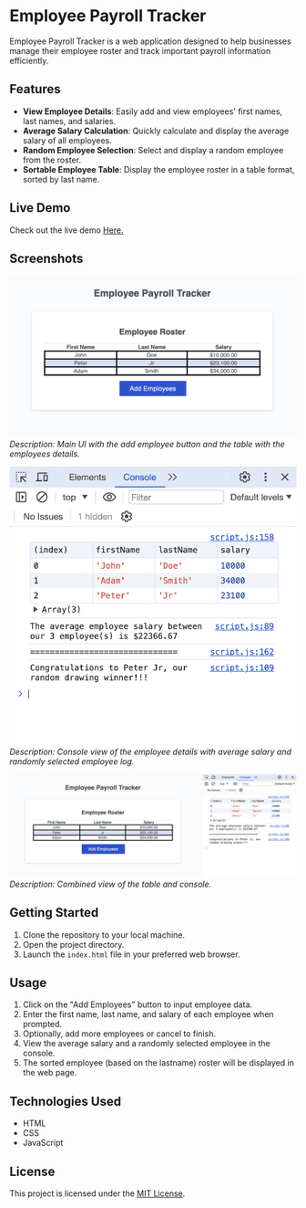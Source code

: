 # Employee Payroll Tracker

Employee Payroll Tracker is a web application designed to help businesses manage their employee roster and track important payroll information efficiently.

## Features

- **View Employee Details**: Easily add and view employees' first names, last names, and salaries.
- **Average Salary Calculation**: Quickly calculate and display the average salary of all employees.
- **Random Employee Selection**: Select and display a random employee from the roster.
- **Sortable Employee Table**: Display the employee roster in a table format, sorted by last name.

## Live Demo

Check out the live demo <a href="https://pradeepkhanal23.github.io/payroll-tracker/" target="_blank">Here.</a>

## Screenshots

![Hero Page](./assets/screenshots/tracker-main.png)
_Description: Main UI with the add employee button and the table with the employees details._

![Works Page](./assets/screenshots/tracker-console.png)
_Description: Console view of the employee details with average salary and randomly selected employee log._

![Footer Page](./assets/screenshots/tracker-main-plus-console.png)
_Description: Combined view of the table and console._

## Getting Started

1. Clone the repository to your local machine.
2. Open the project directory.
3. Launch the `index.html` file in your preferred web browser.

## Usage

1. Click on the "Add Employees" button to input employee data.
2. Enter the first name, last name, and salary of each employee when prompted.
3. Optionally, add more employees or cancel to finish.
4. View the average salary and a randomly selected employee in the console.
5. The sorted employee (based on the lastname) roster will be displayed in the web page.

## Technologies Used

- HTML
- CSS
- JavaScript

## License

This project is licensed under the [MIT License](LICENSE).
